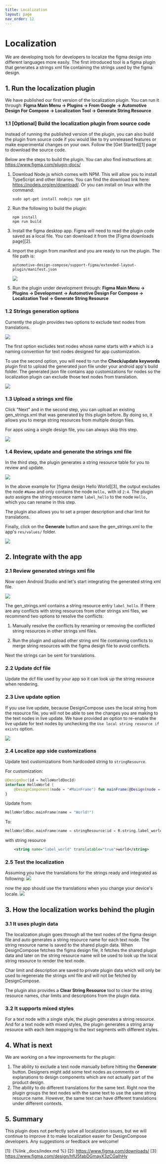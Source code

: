 ```yaml
---
title: Localization
layout: page
nav_order: 12
---
```


# Localization

We are developing tools for developers to localize the figma design into different languages more easily.
The first introduced tool is a figma plugin that generates a strings xml file containing the strings
used by the figma design.

## 1. Run the localization plugin

We have published our first version of the localization plugin. You can run it through:
**Figma Main Menu -> Plugins -> From Google**
   **-> Automotive Design For Compose -> Localization Tool -> Generate String Resource**

### 1.1 [Optional] Build the localization plugin from source code

Instead of running the published version of the plugin, you can also build the plugin from source
code if you would like to try unreleased features or make experimental changes on your own. Follow the
[Get Started][1] page to download the source code.

Below are the steps to build the plugin. You can also find instructions at: <https://www.figma.com/plugin-docs/>

1. Download Node.js which comes with NPM. This will allow you to install TypeScript and other libraries.
You can find the download link here: <https://nodejs.org/en/download/>.
Or you can install on linux with the command:

    ```shell
    sudo apt-get install nodejs npm git
    ```

2. Run the following to build the plugin:

    ```shell
    npm install
    npm run build
    ```

3. Install the figma desktop app. Figma will need to read the plugin code saved as a local file. You
can download it from the [Figma downloads page][2].

4. Import the plugin from manifest and you are ready to run the plugin. The file path is:

    ```text
    automotive-design-compose/support-figma/extended-layout-plugin/manifest.json
    ```

    <img src="./localization/ImportPluginFromManifest.png">

5. Run the plugin under development through:
**Figma Main Menu -> Plugins -> Development**
   **-> Automotive Design For Compose -> Localization Tool -> Generate String Resource**

### 1.2 Strings generation options

Currently the plugin provides two options to exclude text nodes from translations.

<img src="./localization/LocalizationOptions.png">

The first option excludes text nodes whose name starts with `#` which is a naming convention for text
nodes designed for app customization.

To use the second option, you will need to run the **Check/update keywords** plugin first to upload
the generated json file under your android app's build folder. The generated json file contains app
customizations for nodes so the localization plugin can exclude those text nodes from translation.

<img src="./localization/CheckOrUpdateKeywords.png">

### 1.3 Upload a strings xml file

Click "Next" and in the second step, you can upload an existing gen_strings.xml that was generated
by this plugin before. By doing so, it allows you to merge string resources from multiple design files.

For apps using a single design file, you can always skip this step.

<img src="./localization/LocalizationUpload.png">

### 1.4 Review, update and generate the strings xml file

In the third step, the plugin generates a string resource table for you to review and update.

<img src="./localization/LocalizationGenerate.png">

In the above example for [figma design Hello World][3], the output excludes the node `#Name` and only
contains the node `Hello,` with id `2:4`. The plugin auto assigns the string resource name `label_hello`
to the node `Hello,` which you can rename in this step.

The plugin also allows you to set a proper description and char limit for translations.

Finally, click on the **Generate** button and save the gen_strings.xml to the app's `res/values/` folder.

<img src="./localization/LocalizationSave.png">

## 2. Integrate with the app

### 2.1 Review generated strings xml file

Now open Android Studio and let's start integrating the generated string xml file.

<img src="./localization/GenStringsExample.png">

The gen_strings.xml contains a string resource entry `label_hello`. If there are any conflicts with
string resources from other strings xml files, we recommend two options to resolve the conflicts:

1. Manually resolve the conflicts by renaming or removing the conflicted string resources in other
strings xml files.

2. Run the plugin and upload other string xml file containing conflicts to merge string resources
with the figma design file to avoid conflicts.

Next the strings can be sent for translations.

### 2.2 Update dcf file

Update the dcf file used by your app so it can look up the string resource when rendering.

### 2.3 Live update option

If you use live update, because DesignCompose uses the local string from the resource file, you will
not be able to see the changes you are making to the text nodes in live update. We have provided an option
to re-enable the live update for text nodes by unchecking the `Use local string resource if exists` option.

<img src="./localization/LiveUpdateLocalizationOption.png">

### 2.4 Localize app side customizations

Update text customizations from hardcoded string to `stringResource`.

For customization:

```kotlin
@DesignDoc(id = helloWorldDocId)
interface HelloWorld {
    @DesignComponent(node = "#MainFrame") fun mainFrame(@Design(node = "#Name") name: String)
}
```

Update from:

```kotlin
HelloWorldDoc.mainFrame(name = "World!")
```

To:

```kotlin
HelloWorldDoc.mainFrame(name = stringResource(id = R.string.label_world))
```

with string resource

```xml
    <string name="label_world" translatable="true">world</string>
```

### 2.5 Test the localization

Assuming you have the translations for the strings ready and integrated as following:
<img src="./localization/TranslationExample.png">

now the app should use the translations when you change your device's locale.
<img src="./localization/LocalizationResults.png">

## 3. How the localization works behind the plugin

### 3.1 It uses plugin data

The localization plugin goes through all the text nodes of the figma design file and auto generates
a string resource name for each text node. The string resource name is saved to the shared plugin data.
When DesignCompose fetches the figma design file, it fetches the shared plugin data and later on the
string resource name will be used to look up the local string resource to render the text node.

Char limit and description are saved to private plugin data which will only be used to regenerate the
strings xml file and will not be fetched by DesignCompose.

The plugin also provides a **Clear String Resource** tool to clear the string resource names, char
limits and descriptions from the plugin data.

### 3.2 It supports mixed styles

For a text node with a single style, the plugin generates a string resource. And for a text node with
mixed styles, the plugin generates a string array resource with each item mapping to the text segments
with different styles.

## 4. What is next

We are working on a few improvements for the plugin:

1. The ability to exclude a text node manually before hitting the **Generate** button. Designers might
add some text nodes as comments or explanations to design components which are not actually part of
the product design.
2. The ability to do different translations for the same text. Right now the plugin groups the text nodes
with the same text to use the same string resource name. However, the same text can have different
translations under different contexts.

## 5. Summary

This plugin does not perfectly solve all localization issues, but we will continue to improve it to
make localization easier for DesignCompose developers. Any suggestions or feedback are welcome!

[1]: {%link _docs/index.md %}
[2]: <https://www.figma.com/downloads/>
[3]: <https://www.figma.com/design/hfU5fabDGmayX3zCGaIhHy>
